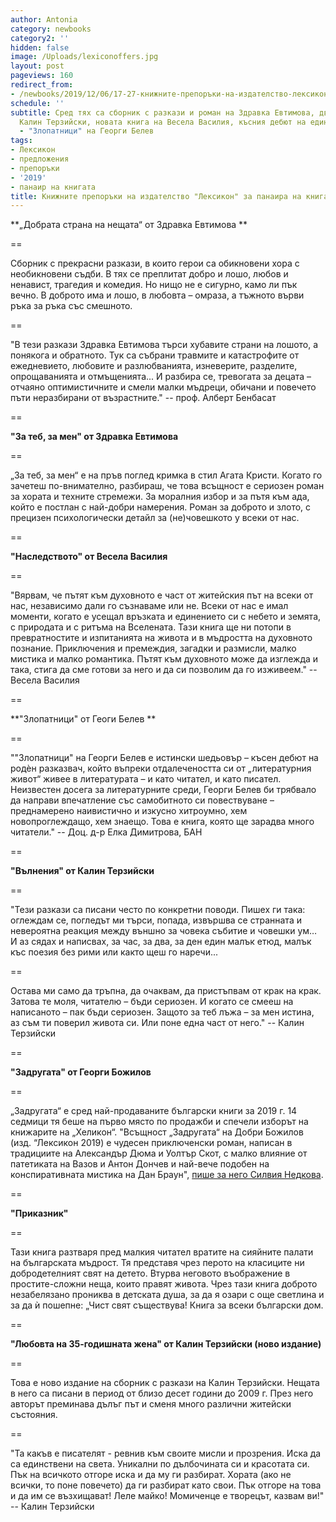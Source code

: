 ```yaml
---
author: Antonia
category: newbooks
category2: ''
hidden: false
image: /Uploads/lexiconoffers.jpg
layout: post
pageviews: 160
redirect_from:
- /newbooks/2019/12/06/17-27-книжните-препоръки-на-издателство-лексикон-за-панаира-на-книгата-2019
schedule: ''
subtitle: Сред тях са сборник с разкази и роман на Здравка Евтимова, две книги на
  Калин Терзийски, новата книга на Весела Василия, късния дебют на един роден разказвач
  - "Злопатници" на Георги Белев
tags:
- Лексикон
- предложения
- препоръки
- '2019'
- панаир на книгата
title: Книжните препоръки на издателство "Лексикон" за панаира на книгата 2019
---
```


**„Добрата страна на нещата“ от Здравка Евтимова **

\==

Сборник с прекрасни разкази, в които герои са обикновени хора с необикновени съдби. В тях се преплитат добро и лошо, любов и ненавист, трагедия и комедия. Но нищо не е сигурно, камо ли пък вечно. В доброто има и лошо, в любовта – омраза, а тъжното върви ръка за ръка със смешното.

\==

"В тези разкази Здравка Евтимова търси хубавите страни на лошото, а понякога и обратното. Тук са събрани травмите и катастрофите от ежедневието, любовите и разлюбванията, изневерите, разделите, опрощаванията и отмъщенията... И разбира се, тревогата за децата – отчаяно оптимистичните и смели малки мъдреци, обичани и повечето пъти неразбирани от възрастните."  -- проф. Алберт Бенбасат 

\==

**"За теб, за мен" от Здравка Евтимова**

\==

„За теб, за мен“ е на пръв поглед кримка в стил Агата Кристи. Когато го зачетеш по-внимателно, разбираш, че това всъщност е сериозен роман за хората и техните стремежи. За моралния избор и за пътя към ада, който е постлан с най-добри намерения. Роман за доброто и злото, с прецизен психологически детайл за (не)човешкото у всеки от нас. 

\==

**"Наследството" от Весела Василия**

\==

"Вярвам, че пътят към духовното е част от житейския път на всеки от нас, независимо дали го съзнаваме или не. Всеки от нас е имал моменти, когато е усещал връзката и единението си с небето и земята, с природата и с ритъма на Вселената. Тази книга ще ни потопи в превратностите и изпитанията на живота и в мъдростта на духовното познание. Приключения и премеждия, загадки и размисли, малко мистика и малко романтика. Пътят към духовното може да изглежда и така, стига да сме готови за него и да си позволим да го изживеем." -- Весела Василия

\==

**"Злопатници" от Геоги Белев **

\==

""Злопатници" на Георги Белев е истински шедьовър – късен дебют на родѐн разказвач, който въпреки отдалечеността си от „литературния живот“ живее в литературата – и като читател, и като писател. Неизвестен досега за литературните среди, Георги Белев би трябвало да направи впечатление със самобитното си повествуване – преднамерено наивистично и изкусно хитроумно, хем новопроглеждащо, хем знаещо. Това е книга, която ще зарадва много читатели." -- Доц. д-р Елка Димитрова, БАН

\==

**"Вълнения" от Калин Терзийски**

\==

"Тези разкази са писани често по конкретни поводи. Пишех ги така: оглеждам се, погледът ми търси, попада, извършва се странната и невероятна реакция между външно за човека събитие и човешки ум… И аз сядах и написвах, за час, за два, за ден един малък етюд, малък къс поезия без рими или както щеш го наречи...

\==

Остава ми само да тръпна, да очаквам, да пристъпвам от крак на крак. Затова те моля, читателю – бъди сериозен. И когато се смееш на написаното – пак бъди сериозен. Защото за теб лъжа – за мен истина, аз съм ти поверил живота си. Или поне една част от него." -- Калин Терзийски

\==

**"Задругата" от Георги Божилов**

\==

„Задругата“ е сред най-продаваните български книги за 2019 г. 14 седмици тя беше на първо място по продажби и спечели изборът на книжарите на „Хеликон“.  "Всъщност „Задругата“ на Добри Божилов (изд. “Лексикон 2019) е чудесен приключенски роман, написан в традициите на Александър Дюма и Уолтър Скот, с малко влияние от патетиката на Вазов и Антон Дончев и най-вече подобен на конспиративната мистика на Дан Браун", [пише за него Силвия Недкова](https://literaturnirazgovori.com/bookreviews/2019/03/18/11-39-%D1%81%D0%B8%D0%BB%D0%B2%D0%B8%D1%8F-%D0%BD%D0%B5%D0%B4%D0%BA%D0%BE%D0%B2%D0%B0-%D0%B7%D0%B0-%D0%B7%D0%B0%D0%B4%D1%80%D1%83%D0%B3%D0%B0%D1%82%D0%B0-%D0%B1%D1%8A%D0%BB%D0%B3%D0%B0%D1%80%D1%81%D0%BA%D0%B8%D1%8F%D1%82-%D0%BF%D1%80%D0%B8%D0%BA%D0%BB%D1%8E%D1%87%D0%B5%D0%BD%D1%81%D0%BA%D0%B8-%D1%80%D0%BE%D0%BC%D0%B0%D0%BD-%D1%81%D0%B5-%D0%B7%D0%B0%D0%B2%D1%80%D1%8A%D1%89%D0%B0.html).

\==

**"Приказник"**

\==

Тази книга разтваря пред малкия читател вратите на сияйните палати на българската мъдрост. Тя представя чрез перото на класиците ни добродетелният свят на детето. Втурва неговото въображение в простите-сложни неща, които правят живота. Чрез тази книга доброто незабелязано прониква в детската душа, за да я озари с още светлина и за да ѝ пошепне: „Чист свят съществува! Книга за всеки български дом.

\==

**"Любовта на 35-годишната жена" от Калин Терзийски (ново издание)**

\==

Това е ново издание на сборник с разкази на Калин Терзийски. Нещата в него са писани в период от близо десет години до 2009 г. През него авторът преминава дълъг път и сменя много различни житейски състояния. 

\==

"Та какъв е писателят - ревнив към своите мисли и прозрения. Иска да са единствени на света. Уникални по дълбочината си и красотата си. Пък на всичкото отгоре иска и да му ги разбират. Хората (ако не всички, то поне повечето) да ги разбират като свои. Пък отгоре на това и да им се възхищават! Леле майко! Момиченце е творецът, казвам ви!" -- Калин Терзийски